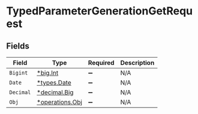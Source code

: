 # TypedParameterGenerationGetRequest


## Fields

| Field                                                                   | Type                                                                    | Required                                                                | Description                                                             |
| ----------------------------------------------------------------------- | ----------------------------------------------------------------------- | ----------------------------------------------------------------------- | ----------------------------------------------------------------------- |
| `Bigint`                                                                | [*big.Int](https://pkg.go.dev/math/big#Int)                             | :heavy_minus_sign:                                                      | N/A                                                                     |
| `Date`                                                                  | [*types.Date](../../types/date.md)                                      | :heavy_minus_sign:                                                      | N/A                                                                     |
| `Decimal`                                                               | [*decimal.Big](https://pkg.go.dev/github.com/ericlagergren/decimal#Big) | :heavy_minus_sign:                                                      | N/A                                                                     |
| `Obj`                                                                   | [*operations.Obj](../../models/operations/obj.md)                       | :heavy_minus_sign:                                                      | N/A                                                                     |
